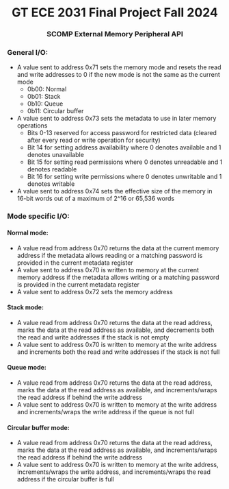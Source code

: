 <h1 align="center">GT ECE 2031 Final Project Fall 2024</h1>
<h3 align="center">SCOMP External Memory Peripheral API</h3>

### General I/O:
* A value sent to address 0x71 sets the memory mode and resets the read and write addresses to 0 if the new mode is not the same as the current mode
    * 0b00: Normal
    * 0b01: Stack
    * 0b10: Queue
    * 0b11: Circular buffer
* A value sent to address 0x73 sets the metadata to use in later memory operations
    * Bits 0-13 reserved for access password for restricted data (cleared after every read or write operation for security)
    * Bit 14 for setting address availability where 0 denotes available and 1 denotes unavailable
    * Bit 15 for setting read permissions where 0 denotes unreadable and 1 denotes readable
    * Bit 16 for setting write permissions where 0 denotes unwritable and 1 denotes writable
* A value sent to address 0x74 sets the effective size of the memory in 16-bit words out of a maximum of 2^16 or 65,536 words

### Mode specific I/O:

#### Normal mode:
* A value read from address 0x70 returns the data at the current memory address if the metadata allows reading or a matching password is provided in the current metadata register
* A value sent to address 0x70 is written to memory at the current memory address if the metadata allows writing or a matching password is provided in the current metadata register
* A value sent to address 0x72 sets the memory address

#### Stack mode:
* A value read from address 0x70 returns the data at the read address, marks the data at the read address as available, and decrements both the read and write addresses if the stack is not empty
* A value sent to address 0x70 is written to memory at the write address and increments both the read and write addresses if the stack is not full

#### Queue mode:
* A value read from address 0x70 returns the data at the read address, marks the data at the read address as available, and increments/wraps the read address if behind the write address
* A value sent to address 0x70 is written to memory at the write address and increments/wraps the write address if the queue is not full

#### Circular buffer mode:
* A value read from address 0x70 returns the data at the read address, marks the data at the read address as available, and increments/wraps the read address if behind the write address
* A value sent to address 0x70 is written to memory at the write address, increments/wraps the write address, and increments/wraps the read address if the circular buffer is full